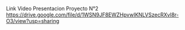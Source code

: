 Link Video Presentacion Proyecto N°2
https://drive.google.com/file/d/1WSN9JF8EWZHpvwIKNLVSzecRXvI8r-O3/view?usp=sharing
